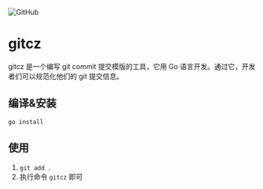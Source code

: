 ![GitHub](https://img.shields.io/github/license/puddinging/gitgz)

# gitcz
gitcz 是一个编写 git commit 提交模版的工具，它用 Go 语言开发。通过它，开发者们可以规范化他们的 git 提交信息。

## 编译&安装
`go install`

## 使用
1. `git add .`
2. 执行命令 `gitcz` 即可